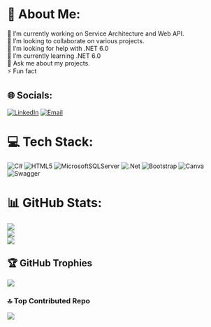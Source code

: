 # 💫 About Me:
🔭 I’m currently working on Service Architecture and Web API.<br>👯 I’m looking to collaborate on various projects.<br>🤝 I’m looking for help with .NET 6.0<br>🌱 I’m currently learning .NET 6.0<br>💬 Ask me about my projects.<br>⚡ Fun fact


## 🌐 Socials:
[![LinkedIn](https://img.shields.io/badge/LinkedIn-%230077B5.svg?logo=linkedin&logoColor=white)](https://linkedin.com/in/emirhan-çilingir-02ba00167) 
[![Email](https://img.shields.io/badge/Email-D14836?style=flat&logo=gmail&logoColor=white)](mailto:emirhan_cilingir@outlook.com)

# 💻 Tech Stack:
![C#](https://img.shields.io/badge/c%23-%23239120.svg?style=for-the-badge&logo=c-sharp&logoColor=white) ![HTML5](https://img.shields.io/badge/html5-%23E34F26.svg?style=for-the-badge&logo=html5&logoColor=white) ![MicrosoftSQLServer](https://img.shields.io/badge/Microsoft%20SQL%20Sever-CC2927?style=for-the-badge&logo=microsoft%20sql%20server&logoColor=white) ![.Net](https://img.shields.io/badge/.NET-5C2D91?style=for-the-badge&logo=.net&logoColor=white) ![Bootstrap](https://img.shields.io/badge/bootstrap-%23563D7C.svg?style=for-the-badge&logo=bootstrap&logoColor=white) ![Canva](https://img.shields.io/badge/Canva-%2300C4CC.svg?style=for-the-badge&logo=Canva&logoColor=white) ![Swagger](https://img.shields.io/badge/-Swagger-%23Clojure?style=for-the-badge&logo=swagger&logoColor=white)
# 📊 GitHub Stats:
![](https://github-readme-stats.vercel.app/api?username=emrhnclngr&theme=onedark&hide_border=false&include_all_commits=true&count_private=false)<br/>
![](https://github-readme-streak-stats.herokuapp.com/?user=emrhnclngr&theme=onedark&hide_border=false)<br/>
![](https://github-readme-stats.vercel.app/api/top-langs/?username=emrhnclngr&theme=onedark&hide_border=false&include_all_commits=true&count_private=false&layout=compact)

## 🏆 GitHub Trophies
![](https://github-profile-trophy.vercel.app/?username=emrhnclngr&theme=onedark&no-frame=false&no-bg=false&margin-w=4)

### 🔝 Top Contributed Repo
![](https://github-contributor-stats.vercel.app/api?username=emrhnclngr&limit=5&theme=onedark&combine_all_yearly_contributions=true)

<!-- Proudly created with GPRM ( https://gprm.itsvg.in ) --> 
